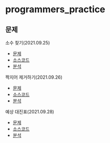 # programmers_practice

## 문제

소수 찾기(2021.09.25)
- <a href="https://programmers.co.kr/learn/courses/30/lessons/42839">문제</a>
- <a href="https://github.com/eastperson/programmers_practice/blob/master/src/SearchPrimeNumber.java">소스코드</a>
- <a href="https://www.notion.so/Level2-d7d1ac8770f949b18862903c478373b4">분석</a>

짝지어 제거하기(2021.09.26)
- <a href="https://programmers.co.kr/learn/courses/30/lessons/12973">문제</a>
- <a href="https://github.com/eastperson/programmers_practice/blob/master/src/RemovePair.java">소스코드</a>
- <a href="https://www.notion.so/Level2-2d0fad804f7a43f5ad3a128ff23e69d3">분석</a>

예상 대진표(2021.09.28)
- <a href="https://programmers.co.kr/learn/courses/30/lessons/12985">문제</a>
- <a href="https://github.com/eastperson/programmers_practice/blob/master/src/PredictDraw.java">소스코드</a>
- <a href="https://www.notion.so/Level2-6bdcd6f30ec44b11b843ff008e731190">분석</a>
